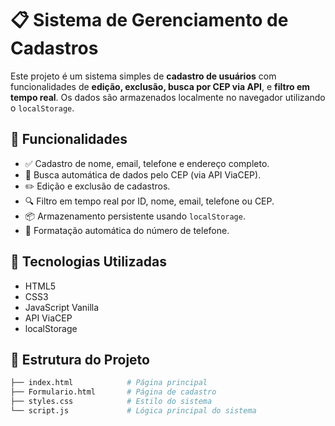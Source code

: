 # 📋 Sistema de Gerenciamento de Cadastros

Este projeto é um sistema simples de **cadastro de usuários** com funcionalidades de **edição, exclusão, busca por CEP via API**, e **filtro em tempo real**. Os dados são armazenados localmente no navegador utilizando o `localStorage`.

## 🚀 Funcionalidades

- ✅ Cadastro de nome, email, telefone e endereço completo.
- 🔎 Busca automática de dados pelo CEP (via API ViaCEP).
- ✏️ Edição e exclusão de cadastros.
- 🔍 Filtro em tempo real por ID, nome, email, telefone ou CEP.
- 📦 Armazenamento persistente usando `localStorage`.
- 📱 Formatação automática do número de telefone.

## 🧪 Tecnologias Utilizadas

- HTML5
- CSS3
- JavaScript Vanilla
- API ViaCEP
- localStorage

## 📁 Estrutura do Projeto

```bash
├── index.html            # Página principal
├── Formulario.html       # Página de cadastro
├── styles.css            # Estilo do sistema
└── script.js             # Lógica principal do sistema
